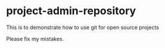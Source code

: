 # project-admin-repository

This is to demonstrate how to use git for open source projects

Please fix my mistakes.
